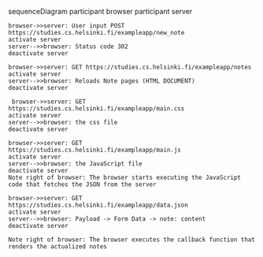 sequenceDiagram
    participant browser
    participant server

    browser->>server: User input POST https://studies.cs.helsinki.fi/exampleapp/new_note
    activate server
    server-->>browser: Status code 302
    deactivate server

    browser->>server: GET https://studies.cs.helsinki.fi/exampleapp/notes
    activate server
    server-->>browser: Reloads Note pages (HTML DOCUMENT)
    deactivate server

     browser->>server: GET https://studies.cs.helsinki.fi/exampleapp/main.css
    activate server
    server-->>browser: the css file
    deactivate server

    browser->>server: GET https://studies.cs.helsinki.fi/exampleapp/main.js
    activate server
    server-->>browser: the JavaScript file
    deactivate server
    Note right of browser: The browser starts executing the JavaScript code that fetches the JSON from the server

    browser->>server: GET https://studies.cs.helsinki.fi/exampleapp/data.json
    activate server
    server-->>browser: Payload -> Form Data -> note: content
    deactivate server

    Note right of browser: The browser executes the callback function that renders the actualized notes
